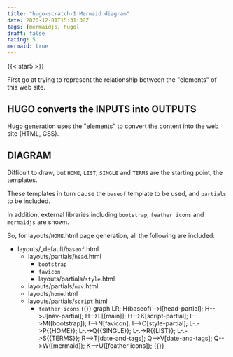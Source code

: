 ```yaml
---
title: "hugo-scratch-1 Mermaid diagram"
date: 2020-12-01T15:31:38Z
tags: [mermaidjs, hugo]
draft: false
rating: 5
mermaid: true
---
```

{{< star5 >}}

First go at trying to represent the relationship between the "elements" of this web site.

## HUGO converts the INPUTS into OUTPUTS

Hugo generation uses the "elements" to convert the content into the web site (HTML, CSS).

## DIAGRAM

Difficult to draw, but `HOME`, `LIST`, `SINGLE` and `TERMS` are the starting point, the templates. 

These templates in turn cause the `baseof` template to be used, and `partials` to be included.  

In addition, external libraries including `bootstrap`, `feather icons` and `mermaidjs` are shown.

So, for layouts/`HOME`.html page generation, all the following are included:
 * layouts/_default/`baseof`.html
    * layouts/partials/`head`.html
        * `bootstrap`
        * `favicon`
        * layouts/partials/`style`.html
    * layouts/partials/`nav`.html
    * layouts/`home`.html
    * layouts/partials/`script`.html
        * `feather icons`
{{<mermaid>}}
graph LR;
  H(baseof)-->I[head-partial];
  H-->J[nav-partial];
  H-->L[[main]];
  H-->K[script-partial];
  I-->M([bootstrap]);
  I-->N[favicon];
  I-->O[style-partial];
  L-.->P{{HOME}};
  L-.->Q{{SINGLE}};
  L-.->R{{LIST}};
  L-.->S{{TERMS}};
  R-->T[date-and-tags];
  Q-->V[date-and-tags];
  Q-->W([mermaid]);
  K-->U([feather icons]);
{{</mermaid>}}